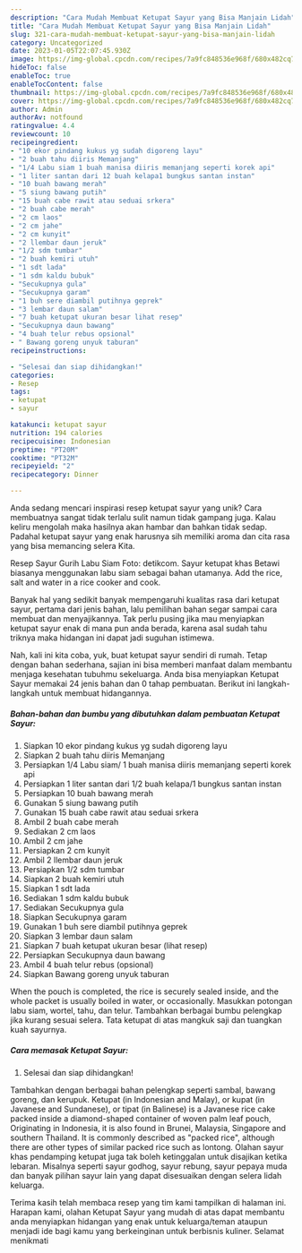 ```yaml
---
description: "Cara Mudah Membuat Ketupat Sayur yang Bisa Manjain Lidah"
title: "Cara Mudah Membuat Ketupat Sayur yang Bisa Manjain Lidah"
slug: 321-cara-mudah-membuat-ketupat-sayur-yang-bisa-manjain-lidah
category: Uncategorized
date: 2023-01-05T22:07:45.930Z
image: https://img-global.cpcdn.com/recipes/7a9fc848536e968f/680x482cq70/ketupat-sayur-foto-resep-utama.jpg
hideToc: false
enableToc: true
enableTocContent: false
thumbnail: https://img-global.cpcdn.com/recipes/7a9fc848536e968f/680x482cq70/ketupat-sayur-foto-resep-utama.jpg
cover: https://img-global.cpcdn.com/recipes/7a9fc848536e968f/680x482cq70/ketupat-sayur-foto-resep-utama.jpg
author: Admin
authorAv: notfound
ratingvalue: 4.4
reviewcount: 10
recipeingredient:
- "10 ekor pindang kukus yg sudah digoreng layu"
- "2 buah tahu diiris Memanjang"
- "1/4 Labu siam 1 buah manisa diiris memanjang seperti korek api"
- "1 liter santan dari 12 buah kelapa1 bungkus santan instan"
- "10 buah bawang merah"
- "5 siung bawang putih"
- "15 buah cabe rawit atau seduai srkera"
- "2 buah cabe merah"
- "2 cm laos"
- "2 cm jahe"
- "2 cm kunyit"
- "2 llembar daun jeruk"
- "1/2 sdm tumbar"
- "2 buah kemiri utuh"
- "1 sdt lada"
- "1 sdm kaldu bubuk"
- "Secukupnya gula"
- "Secukupnya garam"
- "1 buh sere diambil putihnya geprek"
- "3 lembar daun salam"
- "7 buah ketupat ukuran besar lihat resep"
- "Secukupnya daun bawang"
- "4 buah telur rebus opsional"
- " Bawang goreng unyuk taburan"
recipeinstructions:

- "Selesai dan siap dihidangkan!"
categories:
- Resep
tags:
- ketupat
- sayur

katakunci: ketupat sayur 
nutrition: 194 calories
recipecuisine: Indonesian
preptime: "PT20M"
cooktime: "PT32M"
recipeyield: "2"
recipecategory: Dinner

---
```





Anda sedang mencari inspirasi resep ketupat sayur yang unik? Cara membuatnya sangat tidak terlalu sulit namun tidak gampang juga. Kalau keliru mengolah maka hasilnya akan hambar dan bahkan tidak sedap. Padahal ketupat sayur yang enak harusnya sih memiliki aroma dan cita rasa yang bisa memancing selera Kita.





Resep Sayur Gurih Labu Siam Foto: detikcom. Sayur ketupat khas Betawi biasanya menggunakan labu siam sebagai bahan utamanya. Add the rice, salt and water in a rice cooker and cook.

Banyak hal yang sedikit banyak mempengaruhi kualitas rasa dari ketupat sayur, pertama dari jenis bahan, lalu pemilihan bahan segar sampai cara membuat dan menyajikannya. Tak perlu pusing jika mau menyiapkan ketupat sayur enak di mana pun anda berada, karena asal sudah tahu triknya maka hidangan ini dapat jadi suguhan istimewa.






Nah, kali ini kita coba, yuk, buat ketupat sayur sendiri di rumah. Tetap dengan bahan sederhana, sajian ini bisa memberi manfaat dalam membantu menjaga kesehatan tubuhmu sekeluarga. Anda bisa menyiapkan Ketupat Sayur memakai 24 jenis bahan dan 0 tahap pembuatan. Berikut ini langkah-langkah untuk membuat hidangannya.

<!--inarticleads1-->

##### Bahan-bahan dan bumbu yang dibutuhkan dalam pembuatan Ketupat Sayur:

1. Siapkan 10 ekor pindang kukus yg sudah digoreng layu
1. Siapkan 2 buah tahu diiris Memanjang
1. Persiapkan 1/4 Labu siam/ 1 buah manisa diiris memanjang seperti korek api
1. Persiapkan 1 liter santan dari 1/2 buah kelapa/1 bungkus santan instan
1. Persiapkan 10 buah bawang merah
1. Gunakan 5 siung bawang putih
1. Gunakan 15 buah cabe rawit atau seduai srkera
1. Ambil 2 buah cabe merah
1. Sediakan 2 cm laos
1. Ambil 2 cm jahe
1. Persiapkan 2 cm kunyit
1. Ambil 2 llembar daun jeruk
1. Persiapkan 1/2 sdm tumbar
1. Siapkan 2 buah kemiri utuh
1. Siapkan 1 sdt lada
1. Sediakan 1 sdm kaldu bubuk
1. Sediakan Secukupnya gula
1. Siapkan Secukupnya garam
1. Gunakan 1 buh sere diambil putihnya geprek
1. Siapkan 3 lembar daun salam
1. Siapkan 7 buah ketupat ukuran besar (lihat resep)
1. Persiapkan Secukupnya daun bawang
1. Ambil 4 buah telur rebus (opsional)
1. Siapkan  Bawang goreng unyuk taburan


When the pouch is completed, the rice is securely sealed inside, and the whole packet is usually boiled in water, or occasionally. Masukkan potongan labu siam, wortel, tahu, dan telur. Tambahkan berbagai bumbu pelengkap jika kurang sesuai selera. Tata ketupat di atas mangkuk saji dan tuangkan kuah sayurnya. 

<!--inarticleads2-->

##### Cara memasak Ketupat Sayur:


1. Selesai dan siap dihidangkan!

Tambahkan dengan berbagai bahan pelengkap seperti sambal, bawang goreng, dan kerupuk. Ketupat (in Indonesian and Malay), or kupat (in Javanese and Sundanese), or tipat (in Balinese) is a Javanese rice cake packed inside a diamond-shaped container of woven palm leaf pouch, Originating in Indonesia, it is also found in Brunei, Malaysia, Singapore and southern Thailand. It is commonly described as &#34;packed rice&#34;, although there are other types of similar packed rice such as lontong. Olahan sayur khas pendamping ketupat juga tak boleh ketinggalan untuk disajikan ketika lebaran. Misalnya seperti sayur godhog, sayur rebung, sayur pepaya muda dan banyak pilihan sayur lain yang dapat disesuaikan dengan selera lidah keluarga. 

Terima kasih telah membaca resep yang tim kami tampilkan di halaman ini. Harapan kami, olahan Ketupat Sayur yang mudah di atas dapat membantu anda menyiapkan hidangan yang enak untuk keluarga/teman ataupun menjadi ide bagi kamu yang berkeinginan untuk berbisnis kuliner. Selamat menikmati

